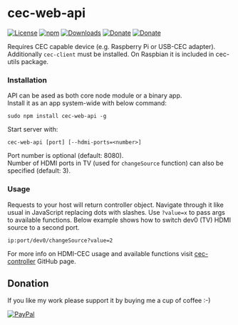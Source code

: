 # cec-web-api
[![License](https://img.shields.io/github/license/Rafostar/cec-web-api.svg)](https://github.com/Rafostar/cec-web-api/blob/master/LICENSE)
[![npm](https://img.shields.io/npm/v/cec-web-api.svg)](https://www.npmjs.com/package/cec-web-api)
[![Downloads](https://img.shields.io/npm/dt/cec-web-api.svg)](https://www.npmjs.com/package/cec-web-api)
[![Donate](https://img.shields.io/badge/Donate-PayPal-blue.svg)](https://www.paypal.com/cgi-bin/webscr?cmd=_s-xclick&hosted_button_id=TFVDFD88KQ322)
[![Donate](https://img.shields.io/badge/Donate-PayPal.Me-lightgrey.svg)](https://www.paypal.me/Rafostar)

Requires CEC capable device (e.g. Raspberry Pi or USB-CEC adapter).<br>
Additionally `cec-client` must be installed. On Raspbian it is included in cec-utils package.

### Installation
API can be ased as both core node module or a binary app.<br>
Install it as an app system-wide with below command:
```
sudo npm install cec-web-api -g
```
Start server with:
```
cec-web-api [port] [--hdmi-ports=<number>]
```
Port number is optional (default: 8080).<br>
Number of HDMI ports in TV (used for `changeSource` function) can also be specified (default: 3).

### Usage
Requests to your host will return controller object. Navigate through it like usual in JavaScript replacing dots with slashes. Use `?value=x` to pass args to available functions. Below example shows how to switch dev0 (TV) HDMI source to a second port.
```
ip:port/dev0/changeSource?value=2
```
For more info on HDMI-CEC usage and available functions visit [cec-controller](https://github.com/Rafostar/cec-controller) GitHub page.

## Donation
If you like my work please support it by buying me a cup of coffee :-)

[![PayPal](https://github.com/Rafostar/gnome-shell-extension-cast-to-tv/wiki/images/paypal.gif)](https://www.paypal.com/cgi-bin/webscr?cmd=_s-xclick&hosted_button_id=TFVDFD88KQ322)
